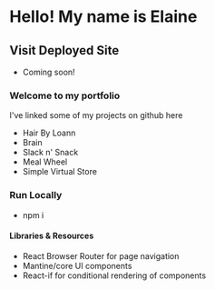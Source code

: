 # Hello! My name is Elaine

## Visit Deployed Site
- Coming soon!

### Welcome to my portfolio
  I've linked some of my projects on github here
  - Hair By Loann
  - Brain
  - Slack n' Snack
  - Meal Wheel
  - Simple Virtual Store

### Run Locally
- npm i 

#### Libraries & Resources
- React Browser Router for page navigation
- Mantine/core UI components
- React-if for conditional rendering of components